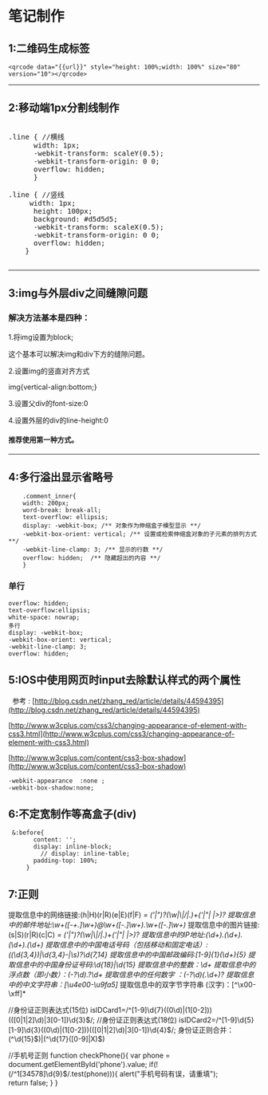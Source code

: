 # 笔记制作
 ## 1:二维码生成标签 
 ```
 <qrcode data="{{url}}" style="height: 100%;width: 100%" size="80" version="10"></qrcode> 
 ```
-----------------------------------------------------------------------------------------
 
 
## 2:移动端1px分割线制作 
 <pre> 
.line { //横线
      width: 1px;
      -webkit-transform: scaleY(0.5);
      -webkit-transform-origin: 0 0;
      overflow: hidden;
      }
      
.line { //竖线
     width: 1px;
      height: 100px;
      background: #d5d5d5;
      -webkit-transform: scaleX(0.5);
      -webkit-transform-origin: 0 0;
      overflow: hidden;
    }
 </pre> 
 --------------------------------------------------------------------------------------
## 3:img与外层div之间缝隙问题

### 解决方法基本是四种：

1.将img设置为block;

这个基本可以解决img和div下方的缝隙问题。

2.设置img的竖直对齐方式

img{vertical-align:bottom;} 

3.设置父div的font-size:0

4.设置外层的div的line-height:0

####  推荐使用第一种方式。
---------------------------------------------------------------------------------------
## 4:多行溢出显示省略号
```
    .comment_inner{
    width: 200px;
    word-break: break-all;
    text-overflow: ellipsis;
    display: -webkit-box; /** 对象作为伸缩盒子模型显示 **/
    -webkit-box-orient: vertical; /** 设置或检索伸缩盒对象的子元素的排列方式 **/
    -webkit-line-clamp: 3; /** 显示的行数 **/
    overflow: hidden;  /** 隐藏超出的内容 **/
    }   
```
### 单行
```
overflow: hidden;
text-overflow:ellipsis;
white-space: nowrap;
多行
display: -webkit-box;
-webkit-box-orient: vertical;
-webkit-line-clamp: 3;
overflow: hidden;
```
## 5:IOS中使用网页时input去除默认样式的两个属性
   参考 :
   [http://blog.csdn.net/zhang_red/article/details/44594395](http://blog.csdn.net/zhang_red/article/details/44594395)  
   
   [http://www.w3cplus.com/css3/changing-appearance-of-element-with-css3.html](http://www.w3cplus.com/css3/changing-appearance-of-element-with-css3.html)  
   
   [http://www.w3cplus.com/content/css3-box-shadow](http://www.w3cplus.com/content/css3-box-shadow)  
   
   
   ```
   -webkit-appearance  :none ;
   -webkit-box-shadow:none;
   ```
 ## 6:不定宽制作等高盒子(div)
   ```
    &:before{
          content: '';
          display: inline-block;
          // display: inline-table;
          padding-top: 100%;
        }
   ```
 ## 7:正则
 提取信息中的网络链接:(h|H)(r|R)(e|E)(f|F) *= *('|")?(\w|\\|\/|\.)+('|"| *|>)?
 提取信息中的邮件地址:\w+([-+.]\w+)*@\w+([-.]\w+)*\.\w+([-.]\w+)*
 提取信息中的图片链接:(s|S)(r|R)(c|C) *= *('|")?(\w|\\|\/|\.)+('|"| *|>)?
 提取信息中的IP地址:(\d+)\.(\d+)\.(\d+)\.(\d+)
 提取信息中的中国电话号码（包括移动和固定电话）:(\(\d{3,4}\)|\d{3,4}-|\s)?\d{7,14}
 提取信息中的中国邮政编码:[1-9]{1}(\d+){5}
 提取信息中的中国身份证号码:\d{18}|\d{15}
 提取信息中的整数：\d+
 提取信息中的浮点数（即小数）：(-?\d*)\.?\d+
 提取信息中的任何数字 ：(-?\d*)(\.\d+)?
 提取信息中的中文字符串：[\u4e00-\u9fa5]*
 提取信息中的双字节字符串 (汉字)：[^\x00-\xff]*
 
 //身份证正则表达式(15位)
 isIDCard1=/^[1-9]\d{7}((0\d)|(1[0-2]))(([0|1|2]\d)|3[0-1])\d{3}$/;
 //身份证正则表达式(18位)
 isIDCard2=/^[1-9]\d{5}[1-9]\d{3}((0\d)|(1[0-2]))(([0|1|2]\d)|3[0-1])\d{4}$/;
 身份证正则合并：(^\d{15}$)|(^\d{17}([0-9]|X)$)
 
 //手机号正则
 function checkPhone(){ 
    var phone = document.getElementById('phone').value;
    if(!(/^1[34578]\d{9}$/.test(phone))){ 
        alert("手机号码有误，请重填");  
        return false; 
    } 
 }
